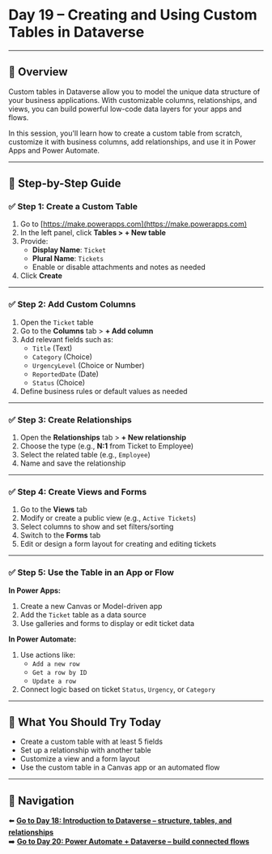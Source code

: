 
# Day 19 – Creating and Using Custom Tables in Dataverse

---

## 📝 Overview

Custom tables in Dataverse allow you to model the unique data structure of your business applications. With customizable columns, relationships, and views, you can build powerful low-code data layers for your apps and flows.

In this session, you'll learn how to create a custom table from scratch, customize it with business columns, add relationships, and use it in Power Apps and Power Automate.

---

## 🧭 Step-by-Step Guide

### ✅ Step 1: Create a Custom Table

1. Go to [https://make.powerapps.com](https://make.powerapps.com)
2. In the left panel, click **Tables > + New table**
3. Provide:
   - **Display Name**: `Ticket`
   - **Plural Name**: `Tickets`
   - Enable or disable attachments and notes as needed
4. Click **Create**

---

### ✅ Step 2: Add Custom Columns

1. Open the `Ticket` table
2. Go to the **Columns** tab > **+ Add column**
3. Add relevant fields such as:
   - `Title` (Text)
   - `Category` (Choice)
   - `UrgencyLevel` (Choice or Number)
   - `ReportedDate` (Date)
   - `Status` (Choice)
4. Define business rules or default values as needed

---

### ✅ Step 3: Create Relationships

1. Open the **Relationships** tab > **+ New relationship**
2. Choose the type (e.g., **N:1** from Ticket to Employee)
3. Select the related table (e.g., `Employee`)
4. Name and save the relationship

---

### ✅ Step 4: Create Views and Forms

1. Go to the **Views** tab
2. Modify or create a public view (e.g., `Active Tickets`)
3. Select columns to show and set filters/sorting
4. Switch to the **Forms** tab
5. Edit or design a form layout for creating and editing tickets

---

### ✅ Step 5: Use the Table in an App or Flow

**In Power Apps:**
1. Create a new Canvas or Model-driven app
2. Add the `Ticket` table as a data source
3. Use galleries and forms to display or edit ticket data

**In Power Automate:**
1. Use actions like:
   - `Add a new row`
   - `Get a row by ID`
   - `Update a row`
2. Connect logic based on ticket `Status`, `Urgency`, or `Category`

---

## 🔎 What You Should Try Today

- Create a custom table with at least 5 fields
- Set up a relationship with another table
- Customize a view and a form layout
- Use the custom table in a Canvas app or an automated flow

---

## 🔁 Navigation

⬅️ [**Go to Day 18: Introduction to Dataverse – structure, tables, and relationships**](/PowerPlatform/Power%20Platform%2030%20days/Day18.md)  
➡️ [**Go to Day 20: Power Automate + Dataverse – build connected flows**](/PowerPlatform/Power%20Platform%2030%20days/Day20.md)
